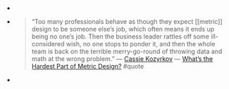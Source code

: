 -
- > “Too many professionals behave as though they expect [[metric]] design to be someone else’s job, which often means it ends up being no one’s job. Then the business leader rattles off some ill-considered wish, no one stops to ponder it, and then the whole team is back on the terrible merry-go-round of throwing data and math at the wrong problem.” — [Cassie Kozyrkov](https://kozyrkov.medium.com/?source=post_page-----de2919bbf2dd--------------------------------)  — [What’s the Hardest Part of Metric Design?](https://towardsdatascience.com/whats-the-hardest-part-of-metric-design-de2919bbf2dd) #quote
-